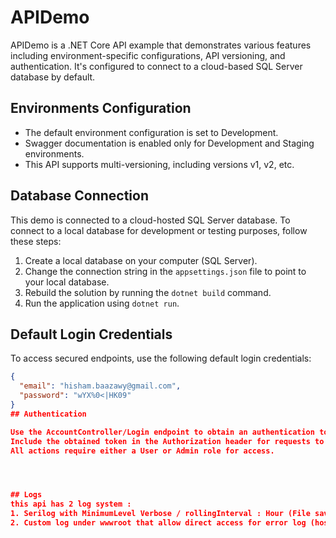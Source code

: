 # APIDemo

APIDemo is a .NET Core API example that demonstrates various features including environment-specific configurations, API versioning, and authentication. It's configured to connect to a cloud-based SQL Server database by default.

## Environments Configuration

- The default environment configuration is set to Development.
- Swagger documentation is enabled only for Development and Staging environments.
- This API supports multi-versioning, including versions v1, v2, etc.

## Database Connection

This demo is connected to a cloud-hosted SQL Server database. To connect to a local database for development or testing purposes, follow these steps:

1. Create a local database on your computer (SQL Server).
2. Change the connection string in the `appsettings.json` file to point to your local database.
3. Rebuild the solution by running the `dotnet build` command.
4. Run the application using `dotnet run`.

## Default Login Credentials

To access secured endpoints, use the following default login credentials:

```json
{
  "email": "hisham.baazawy@gmail.com",
  "password": "wYX%0<|HK09"
}
## Authentication

Use the AccountController/Login endpoint to obtain an authentication token.
Include the obtained token in the Authorization header for requests to secured endpoints.
All actions require either a User or Admin role for access.




## Logs
this api has 2 log system :
1. Serilog with MinimumLevel Verbose / rollingInterval : Hour (File save on the root path)
2. Custom log under wwwroot that allow direct access for error log (host/logs/error.txt)
